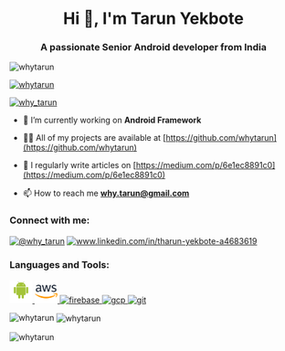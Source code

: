 <h1 align="center">Hi 👋, I'm Tarun Yekbote</h1>
<h3 align="center">A passionate Senior Android developer from India</h3>

<p align="left"> <img src="https://komarev.com/ghpvc/?username=whytarun&label=Profile%20views&color=0e75b6&style=flat" alt="whytarun" /> </p>

<p align="left"> <a href="https://github.com/ryo-ma/github-profile-trophy"><img src="https://github-profile-trophy.vercel.app/?username=whytarun" alt="whytarun" /></a> </p>

<p align="left"> <a href="https://twitter.com/@why_tarun" target="blank"><img src="https://img.shields.io/twitter/follow/@why_tarun?logo=twitter&style=for-the-badge" alt="why_tarun" /></a> </p>

- 🔭 I’m currently working on **Android Framework**

- 👨‍💻 All of my projects are available at [https://github.com/whytarun](https://github.com/whytarun)

- 📝 I regularly write articles on [https://medium.com/p/6e1ec8891c0](https://medium.com/p/6e1ec8891c0)

- 📫 How to reach me **why.tarun@gmail.com**

<h3 align="left">Connect with me:</h3>
<p align="left">
<a href="https://twitter.com/@why_tarun" target="blank"><img align="center" src="https://raw.githubusercontent.com/rahuldkjain/github-profile-readme-generator/master/src/images/icons/Social/twitter.svg" alt="@why_tarun" height="30" width="40" /></a>
<a href="https://linkedin.com/in/www.linkedin.com/in/tharun-yekbote-a4683619" target="blank"><img align="center" src="https://raw.githubusercontent.com/rahuldkjain/github-profile-readme-generator/master/src/images/icons/Social/linked-in-alt.svg" alt="www.linkedin.com/in/tharun-yekbote-a4683619" height="30" width="40" /></a>
</p>

<h3 align="left">Languages and Tools:</h3>
<p align="left"> <a href="https://developer.android.com" target="_blank" rel="noreferrer"> <img src="https://raw.githubusercontent.com/devicons/devicon/master/icons/android/android-original-wordmark.svg" alt="android" width="40" height="40"/> </a> <a href="https://aws.amazon.com" target="_blank" rel="noreferrer"> <img src="https://raw.githubusercontent.com/devicons/devicon/master/icons/amazonwebservices/amazonwebservices-original-wordmark.svg" alt="aws" width="40" height="40"/> </a> <a href="https://firebase.google.com/" target="_blank" rel="noreferrer"> <img src="https://www.vectorlogo.zone/logos/firebase/firebase-icon.svg" alt="firebase" width="40" height="40"/> </a> <a href="https://cloud.google.com" target="_blank" rel="noreferrer"> <img src="https://www.vectorlogo.zone/logos/google_cloud/google_cloud-icon.svg" alt="gcp" width="40" height="40"/> </a> <a href="https://git-scm.com/" target="_blank" rel="noreferrer"> <img src="https://www.vectorlogo.zone/logos/git-scm/git-scm-icon.svg" alt="git" width="40" height="40"/> </a> </p>

<p><img align="left" src="https://github-readme-stats.vercel.app/api/top-langs?username=whytarun&show_icons=true&locale=en&layout=compact" alt="whytarun" /></p>

<p>&nbsp;<img align="center" src="https://github-readme-stats.vercel.app/api?username=whytarun&show_icons=true&locale=en" alt="whytarun" /></p>

<p><img align="center" src="https://github-readme-streak-stats.herokuapp.com/?user=whytarun&" alt="whytarun" /></p>






